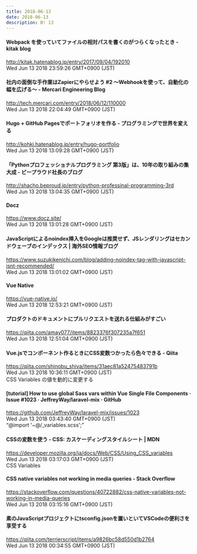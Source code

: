 ```yaml
---
title: 2018-06-13
date: 2018-06-13
description: B! 13
---
```


#### Webpack を使っていてファイルの相対パスを書くのがつらくなったとき - kitak blog
http://kitak.hatenablog.jp/entry/2017/09/04/192010<br>
Wed Jun 13 2018 23:59:26 GMT+0900 (JST)<br>


#### 社内の面倒な手作業はZapierにやらせよう #2 〜Webhookを使って、自動化の幅を広げる〜 - Mercari Engineering Blog
http://tech.mercari.com/entry/2018/06/12/110000<br>
Wed Jun 13 2018 22:04:49 GMT+0900 (JST)<br>


#### Hugo + GitHub Pagesでポートフォリオを作る - プログラミングで世界を変える
http://kohki.hatenablog.jp/entry/hugo-portfolio<br>
Wed Jun 13 2018 13:09:28 GMT+0900 (JST)<br>


#### 「Pythonプロフェッショナルプログラミング 第3版」は、10年の取り組みの集大成 - ビープラウド社長のブログ
http://shacho.beproud.jp/entry/python-professinal-programming-3rd<br>
Wed Jun 13 2018 13:04:35 GMT+0900 (JST)<br>


#### Docz
https://www.docz.site/<br>
Wed Jun 13 2018 13:01:28 GMT+0900 (JST)<br>


#### JavaScriptによるnoindex挿入をGoogleは推奨せず、JSレンダリングはセカンドウェーブのインデックス | 海外SEO情報ブログ
https://www.suzukikenichi.com/blog/adding-noindex-tag-with-javascript-isnt-recommended/<br>
Wed Jun 13 2018 13:01:02 GMT+0900 (JST)<br>


#### Vue Native
https://vue-native.io/<br>
Wed Jun 13 2018 12:53:21 GMT+0900 (JST)<br>


#### プロダクトのドキュメントにプルリクエストを送れる仕組みがすごい
https://qiita.com/amay077/items/8823376f307235a7f651<br>
Wed Jun 13 2018 12:51:04 GMT+0900 (JST)<br>


#### Vue.jsでコンポーネント作るときにCSS変数つかったら色々できる - Qiita
https://qiita.com/shinobu_shiva/items/31aec81a52475483791b<br>
Wed Jun 13 2018 10:36:11 GMT+0900 (JST)<br>
CSS Variables の値を動的に変更する


#### [tutorial] How to use global Sass vars within Vue Single File Components · Issue #1023 · JeffreyWay/laravel-mix · GitHub
https://github.com/JeffreyWay/laravel-mix/issues/1023<br>
Wed Jun 13 2018 03:43:40 GMT+0900 (JST)<br>
“@import '~@/_variables.scss';”


#### CSSの変数を使う - CSS: カスケーディングスタイルシート | MDN
https://developer.mozilla.org/ja/docs/Web/CSS/Using_CSS_variables<br>
Wed Jun 13 2018 03:17:03 GMT+0900 (JST)<br>
CSS Variables


#### CSS native variables not working in media queries - Stack Overflow
https://stackoverflow.com/questions/40722882/css-native-variables-not-working-in-media-queries<br>
Wed Jun 13 2018 03:15:16 GMT+0900 (JST)<br>


#### 素のJavaScriptプロジェクトにtsconfig.jsonを置いといてVSCodeの便利さを享受する
https://qiita.com/terrierscript/items/a9826bc58d550d1b2764<br>
Wed Jun 13 2018 00:34:55 GMT+0900 (JST)<br>


